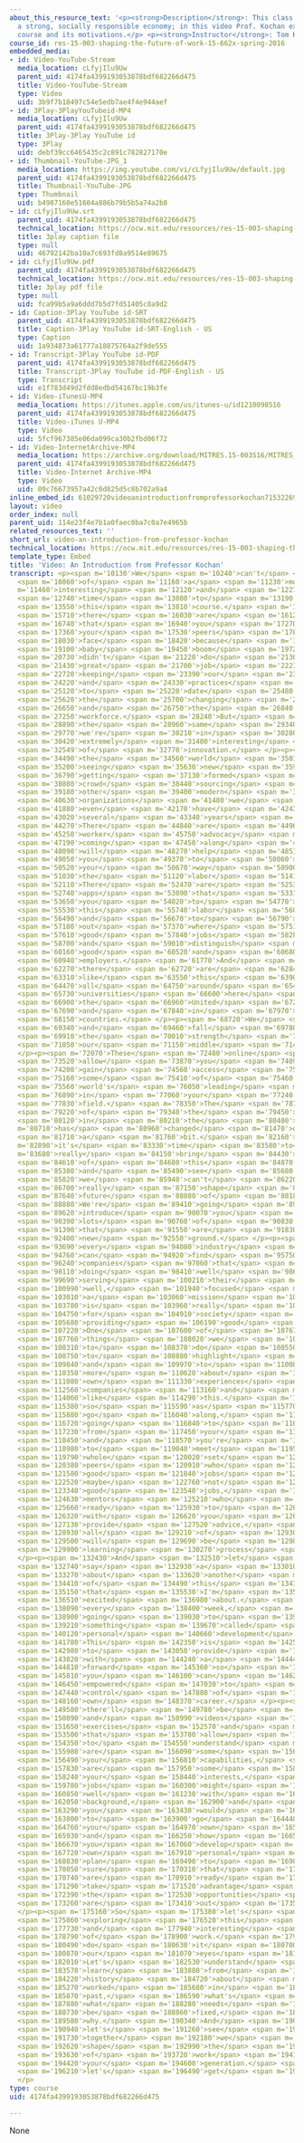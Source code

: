 ```yaml
---
about_this_resource_text: '<p><strong>Description</strong>: This class is about building
  a strong, socially responsible economy; in this video Prof. Kochan explains the
  course and its motivations.</p> <p><strong>Instructor</strong>: Tom Kochan</p>'
course_id: res-15-003-shaping-the-future-of-work-15-662x-spring-2016
embedded_media:
- id: Video-YouTube-Stream
  media_location: cLfyjIlu9Uw
  parent_uid: 4174fa4399193053878bdf682266d475
  title: Video-YouTube-Stream
  type: Video
  uid: 3b9f7b18497c54e5edb7ae4f4e944aef
- id: 3Play-3PlayYouTubeid-MP4
  media_location: cLfyjIlu9Uw
  parent_uid: 4174fa4399193053878bdf682266d475
  title: 3Play-3Play YouTube id
  type: 3Play
  uid: debf39cc6465435c2c891c782827170e
- id: Thumbnail-YouTube-JPG_1
  media_location: https://img.youtube.com/vi/cLfyjIlu9Uw/default.jpg
  parent_uid: 4174fa4399193053878bdf682266d475
  title: Thumbnail-YouTube-JPG
  type: Thumbnail
  uid: b4987160e51604a886b79b5b5a74a2b8
- id: cLfyjIlu9Uw.srt
  parent_uid: 4174fa4399193053878bdf682266d475
  technical_location: https://ocw.mit.edu/resources/res-15-003-shaping-the-future-of-work-15-662x-spring-2016/introduction-challenges-and-opportunities/introduction-to-the-course-and-the-15-662x-team/video-an-introduction-from-professor-kochan/cLfyjIlu9Uw.srt
  title: 3play caption file
  type: null
  uid: 46792142ba10a7c693fd8a9514e89675
- id: cLfyjIlu9Uw.pdf
  parent_uid: 4174fa4399193053878bdf682266d475
  technical_location: https://ocw.mit.edu/resources/res-15-003-shaping-the-future-of-work-15-662x-spring-2016/introduction-challenges-and-opportunities/introduction-to-the-course-and-the-15-662x-team/video-an-introduction-from-professor-kochan/cLfyjIlu9Uw.pdf
  title: 3play pdf file
  type: null
  uid: fca99b5a9a6ddd7b5d7fd51405c8a9d2
- id: Caption-3Play YouTube id-SRT
  parent_uid: 4174fa4399193053878bdf682266d475
  title: Caption-3Play YouTube id-SRT-English - US
  type: Caption
  uid: 1a934873a61777a18875764a2f9de555
- id: Transcript-3Play YouTube id-PDF
  parent_uid: 4174fa4399193053878bdf682266d475
  title: Transcript-3Play YouTube id-PDF-English - US
  type: Transcript
  uid: e1f783d49d2fdd8edbd54167bc19b3fe
- id: Video-iTunesU-MP4
  media_location: https://itunes.apple.com/us/itunes-u/id1210098516
  parent_uid: 4174fa4399193053878bdf682266d475
  title: Video-iTunes U-MP4
  type: Video
  uid: 5fcf967385e06da099ca30b2fbd06f72
- id: Video-InternetArchive-MP4
  media_location: https://archive.org/download/MITRES.15-003S16/MITRES_15_003S16_1-1-1_360p.mp4
  parent_uid: 4174fa4399193053878bdf682266d475
  title: Video-Internet Archive-MP4
  type: Video
  uid: 09c76673957a42c0d825d5c8b702a9a4
inline_embed_id: 61029720videoanintroductionfromprofessorkochan71532269
layout: video
order_index: null
parent_uid: 114e23f4e7b1a0faec0ba7c0a7e4965b
related_resources_text: ''
short_url: video-an-introduction-from-professor-kochan
technical_location: https://ocw.mit.edu/resources/res-15-003-shaping-the-future-of-work-15-662x-spring-2016/introduction-challenges-and-opportunities/introduction-to-the-course-and-the-15-662x-team/video-an-introduction-from-professor-kochan
template_type: Embed
title: 'Video: An Introduction from Professor Kochan'
transcript: <p><span m='10130'>We</span> <span m='10240'>can't</span> <span m='10540'>think</span>
  <span m='10860'>of</span> <span m='11160'>a</span> <span m='11230'>more</span> <span
  m='11460'>interesting</span> <span m='12120'>and</span> <span m='12270'>exciting</span>
  <span m='12740'>time</span> <span m='13080'>to</span> <span m='13190'>launch</span>
  <span m='13550'>this</span> <span m='13810'>course.</span> <span m='14740'>Yes,</span>
  <span m='15710'>there</span> <span m='16030'>are</span> <span m='16129'>challenges</span>
  <span m='16740'>that</span> <span m='16940'>you</span> <span m='17270'>and</span>
  <span m='17360'>your</span> <span m='17530'>peers</span> <span m='17890'>will</span>
  <span m='18030'>face</span> <span m='18420'>because</span> <span m='18880'>my</span>
  <span m='19100'>baby</span> <span m='19450'>boom</span> <span m='19720'>generation</span>
  <span m='20730'>didn't</span> <span m='21220'>do</span> <span m='21360'>a</span>
  <span m='21430'>great</span> <span m='21700'>job</span> <span m='22210'>of</span>
  <span m='22720'>keeping</span> <span m='23390'>our</span> <span m='23680'>policies</span>
  <span m='24220'>and</span> <span m='24330'>practices</span> <span m='24950'>up</span>
  <span m='25120'>to</span> <span m='25220'>date</span> <span m='25480'>with</span>
  <span m='25620'>the</span> <span m='25700'>changing</span> <span m='26120'>economy</span>
  <span m='26650'>and</span> <span m='26750'>the</span> <span m='26840'>changing</span>
  <span m='27250'>workforce.</span> <span m='28240'>But</span> <span m='28800'>at</span>
  <span m='28890'>the</span> <span m='28960'>same</span> <span m='29340'>time,</span>
  <span m='29770'>we're</span> <span m='30210'>in</span> <span m='30280'>an</span>
  <span m='30420'>extremely</span> <span m='31400'>interesting</span> <span m='32070'>era</span>
  <span m='32549'>of</span> <span m='32770'>innovation.</span> </p><p><span m='34100'>Around</span>
  <span m='34490'>the</span> <span m='34560'>world</span> <span m='35010'>we're</span>
  <span m='35200'>seeing</span> <span m='35630'>new</span> <span m='35930'>organizations</span>
  <span m='36790'>getting</span> <span m='37130'>formed</span> <span m='37660'>using</span>
  <span m='38080'>crowd</span> <span m='38440'>sourcing</span> <span m='39010'>and</span>
  <span m='39180'>other</span> <span m='39400'>modern</span> <span m='39800'>techniques,</span>
  <span m='40630'>organizations</span> <span m='41480'>we</span> <span m='41620'>couldn't</span>
  <span m='41880'>even</span> <span m='42170'>have</span> <span m='42430'>imagined</span>
  <span m='43020'>several</span> <span m='43340'>years</span> <span m='43630'>ago.</span>
  <span m='44270'>There</span> <span m='44840'>are</span> <span m='44960'>new</span>
  <span m='45250'>worker</span> <span m='45750'>advocacy</span> <span m='46330'>organizations</span>
  <span m='47190'>coming</span> <span m='47450'>along</span> <span m='47930'>that</span>
  <span m='48090'>will</span> <span m='48270'>help</span> <span m='48510'>empower</span>
  <span m='49050'>you</span> <span m='49370'>to</span> <span m='50060'>find</span>
  <span m='50520'>your</span> <span m='50670'>way</span> <span m='50900'>in</span>
  <span m='51030'>the</span> <span m='51120'>labor</span> <span m='51410'>market.</span>
  <span m='52110'>There</span> <span m='52470'>are</span> <span m='52530'>new</span>
  <span m='52740'>apps</span> <span m='53090'>that</span> <span m='53310'>allow</span>
  <span m='53650'>you</span> <span m='54020'>to</span> <span m='54770'>navigate</span>
  <span m='55530'>this</span> <span m='55740'>labor</span> <span m='56030'>market</span>
  <span m='56490'>and</span> <span m='56670'>to</span> <span m='56790'>figure</span>
  <span m='57180'>out</span> <span m='57370'>where</span> <span m='57510'>the</span>
  <span m='57610'>good</span> <span m='57840'>jobs</span> <span m='58280'>are</span>
  <span m='58700'>and</span> <span m='59010'>distinguish</span> <span m='59660'>between</span>
  <span m='60160'>good</span> <span m='60520'>and</span> <span m='60680'>bad</span>
  <span m='60940'>employers.</span> <span m='61770'>And</span> <span m='62110'>then</span>
  <span m='62270'>there</span> <span m='62720'>are</span> <span m='62840'>courses</span>
  <span m='63310'>like</span> <span m='63550'>this</span> <span m='63900'>exploding</span>
  <span m='64470'>all</span> <span m='64750'>around</span> <span m='65420'>our</span>
  <span m='65730'>universities</span> <span m='66600'>here</span> <span m='66840'>in</span>
  <span m='66900'>the</span> <span m='66960'>United</span> <span m='67240'>States</span>
  <span m='67690'>and</span> <span m='67840'>in</span> <span m='67970'>other</span>
  <span m='68150'>countries.</span> </p><p><span m='68720'>We</span> <span m='68880'>rise</span>
  <span m='69340'>and</span> <span m='69460'>fall</span> <span m='69780'>on</span>
  <span m='69910'>the</span> <span m='70010'>strength</span> <span m='70720'>of</span>
  <span m='71050'>our</span> <span m='71150'>middle</span> <span m='71440'>class--</span>
  </p><p><span m='72070'>These</span> <span m='72480'>online</span> <span m='72980'>courses</span>
  <span m='73520'>allow</span> <span m='73870'>you</span> <span m='74090'>to</span>
  <span m='74200'>gain</span> <span m='74560'>access</span> <span m='75060'>to</span>
  <span m='75160'>some</span> <span m='75410'>of</span> <span m='75460'>the</span>
  <span m='75560'>world's</span> <span m='76050'>leading</span> <span m='76390'>experts</span>
  <span m='76890'>in</span> <span m='77060'>your</span> <span m='77240'>particular</span>
  <span m='77830'>field.</span> <span m='78350'>The</span> <span m='78720'>role</span>
  <span m='79220'>of</span> <span m='79340'>the</span> <span m='79450'>corporation</span>
  <span m='80120'>in</span> <span m='80210'>the</span> <span m='80400'>US</span> <span
  m='80710'>has</span> <span m='80960'>changed</span> <span m='81470'>quite</span>
  <span m='81710'>a</span> <span m='81760'>bit.</span> <span m='82160'>So</span> <span
  m='82890'>it's</span> <span m='83330'>time</span> <span m='83580'>to</span> <span
  m='83680'>really</span> <span m='84150'>bring</span> <span m='84430'>all</span>
  <span m='84610'>of</span> <span m='84680'>this</span> <span m='84870'>together</span>
  <span m='85380'>and</span> <span m='85490'>see</span> <span m='85680'>if</span>
  <span m='85820'>we</span> <span m='85940'>can't</span> <span m='86220'>help</span>
  <span m='86700'>really</span> <span m='87150'>shape</span> <span m='87560'>the</span>
  <span m='87640'>future</span> <span m='88080'>of</span> <span m='88180'>work.</span>
  <span m='88880'>We're</span> <span m='89410'>going</span> <span m='89580'>to</span>
  <span m='89620'>introduce</span> <span m='90070'>you</span> <span m='90200'>to</span>
  <span m='90390'>lots</span> <span m='90760'>of</span> <span m='90830'>companies</span>
  <span m='91390'>that</span> <span m='91550'>are</span> <span m='91830'>breaking</span>
  <span m='92400'>new</span> <span m='92550'>ground.</span> </p><p><span m='93440'>In</span>
  <span m='93690'>every</span> <span m='94080'>industry</span> <span m='94570'>we</span>
  <span m='94760'>can</span> <span m='94920'>find</span> <span m='95750'>great</span>
  <span m='96240'>companies</span> <span m='97060'>that</span> <span m='97720'>are</span>
  <span m='98110'>doing</span> <span m='98410'>well</span> <span m='98680'>financially,</span>
  <span m='99690'>serving</span> <span m='100210'>their</span> <span m='100380'>customers</span>
  <span m='100990'>well,</span> <span m='101940'>focused</span> <span m='102900'>on</span>
  <span m='103010'>a</span> <span m='103060'>mission</span> <span m='103570'>that</span>
  <span m='103780'>is</span> <span m='103960'>really</span> <span m='104270'>important</span>
  <span m='104750'>for</span> <span m='104910'>society</span> <span m='105560'>and</span>
  <span m='105680'>providing</span> <span m='106190'>good</span> <span m='106430'>jobs.</span>
  <span m='107220'>One</span> <span m='107600'>of</span> <span m='107670'>the</span>
  <span m='107760'>things</span> <span m='108020'>we</span> <span m='108120'>want</span>
  <span m='108310'>to</span> <span m='108370'>do</span> <span m='108550'>is</span>
  <span m='108750'>to</span> <span m='108880'>highlight</span> <span m='109440'>those</span>
  <span m='109840'>and</span> <span m='109970'>to</span> <span m='110080'>learn</span>
  <span m='110350'>more</span> <span m='110620'>about</span> <span m='110880'>your</span>
  <span m='111080'>own</span> <span m='111330'>experiences</span> <span m='112220'>with</span>
  <span m='112560'>companies</span> <span m='113160'>and</span> <span m='113270'>organizations</span>
  <span m='114060'>like</span> <span m='114290'>this.</span> <span m='114960'>And</span>
  <span m='115380'>so</span> <span m='115590'>as</span> <span m='115770'>we</span>
  <span m='115880'>go</span> <span m='116040'>along,</span> <span m='116590'>we're</span>
  <span m='116720'>going</span> <span m='116840'>to</span> <span m='116910'>learn</span>
  <span m='117230'>from</span> <span m='117450'>your</span> <span m='117710'>experiences,</span>
  <span m='118450'>and</span> <span m='118570'>you're</span> <span m='118820'>going</span>
  <span m='118980'>to</span> <span m='119040'>meet</span> <span m='119550'>a</span>
  <span m='119790'>whole</span> <span m='120020'>set</span> <span m='120250'>of</span>
  <span m='120380'>peers</span> <span m='120910'>who</span> <span m='121160'>have</span>
  <span m='121580'>good</span> <span m='121840'>jobs</span> <span m='122420'>and</span>
  <span m='122520'>maybe</span> <span m='122760'>not</span> <span m='123090'>such</span>
  <span m='123340'>good</span> <span m='123540'>jobs,</span> <span m='124220'>some</span>
  <span m='124630'>mentors</span> <span m='125210'>who</span> <span m='125450'>are</span>
  <span m='125660'>ready</span> <span m='125930'>to</span> <span m='126060'>work</span>
  <span m='126320'>with</span> <span m='126620'>you</span> <span m='126930'>to</span>
  <span m='127130'>provide</span> <span m='127520'>advice,</span> <span m='128419'>and</span>
  <span m='128930'>all</span> <span m='129210'>of</span> <span m='129300'>that</span>
  <span m='129500'>will</span> <span m='129690'>be</span> <span m='129840'>a</span>
  <span m='129900'>learning</span> <span m='130270'>process</span> <span m='130889'>together.</span>
  </p><p><span m='132430'>And</span> <span m='132510'>let</span> <span m='132650'>me</span>
  <span m='132740'>say</span> <span m='132930'>a</span> <span m='133010'>word</span>
  <span m='133270'>about</span> <span m='133620'>another</span> <span m='134000'>piece</span>
  <span m='134410'>of</span> <span m='134490'>this</span> <span m='134720'>course</span>
  <span m='135150'>that</span> <span m='135530'>I'm</span> <span m='135890'>especially</span>
  <span m='136510'>excited</span> <span m='136980'>about.</span> <span m='137620'>In</span>
  <span m='138090'>every</span> <span m='138400'>week,</span> <span m='138720'>we're</span>
  <span m='138900'>going</span> <span m='139030'>to</span> <span m='139100'>have</span>
  <span m='139210'>something</span> <span m='139670'>called</span> <span m='140050'>the</span>
  <span m='140120'>personal</span> <span m='140660'>development</span> <span m='141190'>corner.</span>
  <span m='141780'>This</span> <span m='142350'>is</span> <span m='142510'>designed</span>
  <span m='142980'>to</span> <span m='143050'>provide</span> <span m='143510'>you</span>
  <span m='143820'>with</span> <span m='144240'>a</span> <span m='144440'>path</span>
  <span m='144810'>forward</span> <span m='145360'>so</span> <span m='145550'>that</span>
  <span m='145810'>you</span> <span m='146100'>can</span> <span m='146270'>be</span>
  <span m='146450'>empowered</span> <span m='147030'>to</span> <span m='147190'>take</span>
  <span m='147440'>control</span> <span m='147880'>of</span> <span m='147970'>your</span>
  <span m='148160'>own</span> <span m='148370'>career.</span> </p><p><span m='149370'>So</span>
  <span m='149580'>there'll</span> <span m='149780'>be</span> <span m='150190'>readings</span>
  <span m='150890'>and</span> <span m='150990'>videos</span> <span m='151540'>and</span>
  <span m='151650'>exercises</span> <span m='152570'>and</span> <span m='152680'>assignments</span>
  <span m='153500'>that</span> <span m='153780'>allow</span> <span m='154070'>you</span>
  <span m='154350'>to</span> <span m='154550'>understand</span> <span m='155580'>what</span>
  <span m='155980'>are</span> <span m='156090'>some</span> <span m='156380'>of</span>
  <span m='156490'>your</span> <span m='156810'>capabilities,</span> <span m='157680'>what</span>
  <span m='157830'>are</span> <span m='157950'>some</span> <span m='158160'>of</span>
  <span m='158240'>your</span> <span m='158440'>interests,</span> <span m='159330'>what</span>
  <span m='159780'>jobs</span> <span m='160300'>might</span> <span m='160580'>fit</span>
  <span m='160850'>well</span> <span m='161230'>with</span> <span m='161500'>your</span>
  <span m='162050'>background,</span> <span m='162900'>and</span> <span m='163010'>where</span>
  <span m='163290'>you</span> <span m='163430'>would</span> <span m='163600'>like</span>
  <span m='163800'>to</span> <span m='163900'>go</span> <span m='164440'>with</span>
  <span m='164760'>your</span> <span m='164970'>own</span> <span m='165180'>career;</span>
  <span m='165930'>and</span> <span m='166250'>how</span> <span m='166500'>will</span>
  <span m='166670'>you</span> <span m='167060'>develop</span> <span m='167510'>your</span>
  <span m='167720'>own</span> <span m='167910'>personal</span> <span m='168400'>career</span>
  <span m='168830'>plan</span> <span m='169490'>to</span> <span m='169860'>make</span>
  <span m='170050'>sure</span> <span m='170310'>that</span> <span m='170530'>you</span>
  <span m='170740'>are</span> <span m='170910'>ready</span> <span m='171190'>to</span>
  <span m='171290'>take</span> <span m='171520'>advantage</span> <span m='172170'>of</span>
  <span m='172390'>the</span> <span m='172530'>opportunities</span> <span m='173150'>that</span>
  <span m='173260'>are</span> <span m='173410'>out</span> <span m='173580'>there.</span>
  </p><p><span m='175160'>So</span> <span m='175380'>let's</span> <span m='175590'>start</span>
  <span m='175860'>exploring</span> <span m='176520'>this</span> <span m='177000'>evolving</span>
  <span m='177730'>and</span> <span m='177940'>interesting</span> <span m='178480'>world</span>
  <span m='178790'>of</span> <span m='178900'>work.</span> <span m='179700'>Let's</span>
  <span m='180490'>do</span> <span m='180630'>it</span> <span m='180700'>with</span>
  <span m='180870'>our</span> <span m='181070'>eyes</span> <span m='181360'>open.</span>
  <span m='182010'>Let's</span> <span m='182530'>understand</span> <span m='183420'>and</span>
  <span m='183570'>learn</span> <span m='183880'>from</span> <span m='184090'>our</span>
  <span m='184220'>history</span> <span m='184720'>about</span> <span m='185070'>what</span>
  <span m='185270'>worked</span> <span m='185680'>in</span> <span m='185780'>the</span>
  <span m='185870'>past,</span> <span m='186590'>what's</span> <span m='187090'>broken,</span>
  <span m='187880'>what</span> <span m='188280'>needs</span> <span m='188640'>to</span>
  <span m='188730'>be</span> <span m='188860'>fixed,</span> <span m='189430'>and</span>
  <span m='189580'>why.</span> <span m='190340'>And</span> <span m='190760'>then</span>
  <span m='190940'>let's</span> <span m='191260'>see</span> <span m='191540'>if</span>
  <span m='191730'>together</span> <span m='192180'>we</span> <span m='192340'>can't</span>
  <span m='192620'>shape</span> <span m='192990'>the</span> <span m='193180'>future</span>
  <span m='193630'>of</span> <span m='193720'>work</span> <span m='194140'>for</span>
  <span m='194420'>your</span> <span m='194600'>generation.</span> <span m='195620'>So</span>
  <span m='196210'>let's</span> <span m='196490'>get</span> <span m='196610'>started.</span>
  </p>
type: course
uid: 4174fa4399193053878bdf682266d475

---
```

None